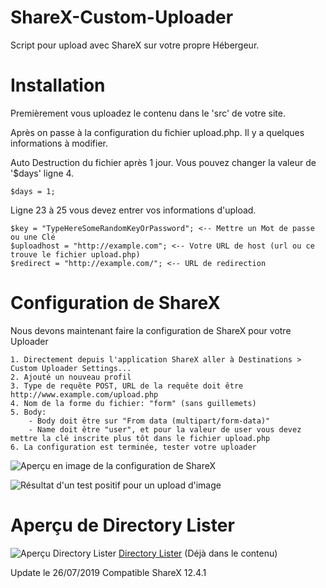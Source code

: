 # ShareX-Custom-Uploader
Script pour upload avec ShareX sur votre propre Hébergeur.

# Installation
Premièrement vous uploadez le contenu dans le 'src' de votre site.

Après on passe à la configuration du fichier upload.php. Il y a quelques informations à modifier.


Auto Destruction du fichier après 1 jour. Vous pouvez changer la valeur de '$days' ligne 4.
```
$days = 1;
```

Ligne 23 à 25 vous devez entrer vos informations d'upload.
```
$key = "TypeHereSomeRandomKeyOrPassword"; <-- Mettre un Mot de passe ou une Clé
$uploadhost = "http://example.com"; <-- Votre URL de host (url ou ce trouve le fichier upload.php)
$redirect = "http://example.com/"; <-- URL de redirection
```
# Configuration de ShareX 
Nous devons maintenant faire la configuration de ShareX pour votre Uploader
```
1. Directement depuis l'application ShareX aller à Destinations > Custom Uploader Settings...
2. Ajouté un nouveau profil
3. Type de requête POST, URL de la requête doit être http://www.example.com/upload.php
4. Nom de la forme du fichier: "form" (sans guillemets)
5. Body:
    - Body doit être sur "From data (multipart/form-data)"
    - Name doit être "user", et pour la valeur de user vous devez mettre la clé inscrite plus tôt dans le fichier upload.php
6. La configuration est terminée, tester votre uploader
```
![Aperçu en image de la configuration de ShareX](https://i.ibb.co/x7CGNnb/cu.png)

![Résultat d'un test positif pour un upload d'image](https://i.ibb.co/7r8nBFZ/cu-valid.png)

# Aperçu de Directory Lister
![Aperçu Directory Lister](https://i.imgur.com/3XGMIrt.png)
[Directory Lister](http://www.directorylister.com)
(Déjà dans le contenu)

Update le 26/07/2019 Compatible ShareX 12.4.1
